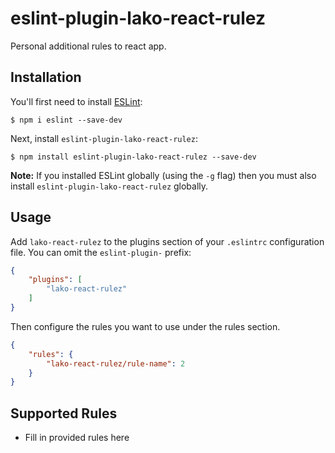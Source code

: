# eslint-plugin-lako-react-rulez

Personal additional rules to react app.

## Installation

You'll first need to install [ESLint](http://eslint.org):

```
$ npm i eslint --save-dev
```

Next, install `eslint-plugin-lako-react-rulez`:

```
$ npm install eslint-plugin-lako-react-rulez --save-dev
```

**Note:** If you installed ESLint globally (using the `-g` flag) then you must also install `eslint-plugin-lako-react-rulez` globally.

## Usage

Add `lako-react-rulez` to the plugins section of your `.eslintrc` configuration file. You can omit the `eslint-plugin-` prefix:

```json
{
    "plugins": [
        "lako-react-rulez"
    ]
}
```


Then configure the rules you want to use under the rules section.

```json
{
    "rules": {
        "lako-react-rulez/rule-name": 2
    }
}
```

## Supported Rules

* Fill in provided rules here

